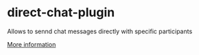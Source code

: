 # direct-chat-plugin
Allows to sennd chat messages directly with specific participants

[More information](./docs/direct-chat-plugin-documentation.pdf)
